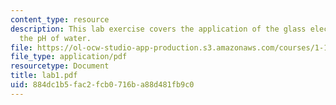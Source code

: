 ```yaml
---
content_type: resource
description: This lab exercise covers the application of the glass electrode to measure
  the pH of water.
file: https://ol-ocw-studio-app-production.s3.amazonaws.com/courses/1-101-introduction-to-civil-and-environmental-engineering-design-i-fall-2005/884dc1b5fac2fcb0716ba88d481fb9c0_lab1.pdf
file_type: application/pdf
resourcetype: Document
title: lab1.pdf
uid: 884dc1b5-fac2-fcb0-716b-a88d481fb9c0
---
```

